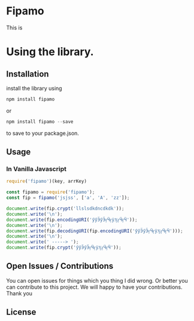 
# Fipamo
This is 

# Using the library.

## Installation

install the library using 

```js
npm install fipamo
```
or 

```js
npm install fipamo --save
```
to save to your package.json.

## Usage


### In Vanilla Javascript

```js
require('fipamo')(key, arrKey)
```


```js
const fipamo = require('fipamo');
const fip = fipamo('jsjss', ['a', 'A', 'zz']);

document.write(fip.crypt('llslsdkdncdkdk'));
document.write('\n');
document.write(fip.encodingURI('ӳӳӬӳӬӻӴӻӱӼӻӴӻӴ'));
document.write('\n');
document.write(fip.decodingURI(fip.encodingURI('ӳӳӬӳӬӻӴӻӱӼӻӴӻӴ')));
document.write('\n');
document.write(' -----> ');
document.write(fip.crypt('ӳӳӬӳӬӻӴӻӱӼӻӴӻӴ'));

```


## Open Issues / Contributions

You can open issues for things which you thing I did wrong. Or better you can contribute to this project. We will happy to have your contributions. Thank you

## License


